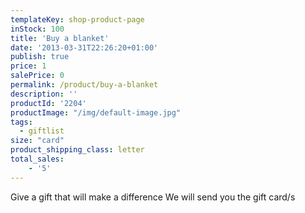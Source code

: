 ```yaml
---
templateKey: shop-product-page
inStock: 100
title: 'Buy a blanket'
date: '2013-03-31T22:26:20+01:00'
publish: true
price: 1
salePrice: 0
permalink: /product/buy-a-blanket
description: ''
productId: '2204'
productImage: "/img/default-image.jpg"
tags:
  - giftlist
size: "card"
product_shipping_class: letter
total_sales:
    - '5'
---
```

Give a gift that will make a difference We will send you the gift card/s